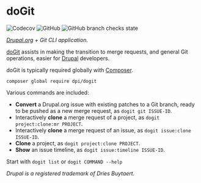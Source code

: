 # doGit

![Codecov](https://img.shields.io/codecov/c/github/dpi/dogit)
![GitHub](https://img.shields.io/github/license/dpi/dogit)
![GitHub branch checks state](https://img.shields.io/github/checks-status/dpi/dogit/1.x)

_[Drupal.org](https://www.drupal.org/) + Git CLI application._

[doGit](https://dogit.dev) assists in making the transition to merge requests, and general Git operations, easier for [Drupal](https://www.drupal.org/) developers. 

doGit is typically required globally with [Composer](https://getcomposer.org/).

```shell
composer global require dpi/dogit 
```

Various commands are included:

 - **Convert** a Drupal.org issue with existing patches to a Git branch, ready to be pushed as a new merge request, as `dogit git ISSUE-ID`.
 - Interactively **clone** a merge request of a project, as `dogit project:clone:mr PROJECT`.
 - Interactively **clone** a merge request of an issue, as `dogit issue:clone ISSUE-ID`.
 - **Clone** a project, as `dogit project:clone PROJECT`.
 - **Show** an issue timeline, as `dogit issue:timeline ISSUE-ID`.

Start with `dogit list` or `dogit COMMAND --help`
 
_Drupal is a registered trademark of Dries Buytaert._